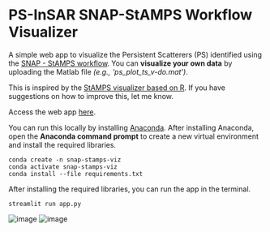 # PS-InSAR SNAP-StAMPS Workflow Visualizer

A simple web app to visualize the Persistent Scatterers (PS) identified using the [SNAP - StAMPS workflow](https://forum.step.esa.int/t/snap-stamps-workflow-documentation/13985). You can **visualize your own data** by uploading the Matlab file *(e.g., 'ps_plot_ts_v-do.mat')*. 

This is inspired by the [StAMPS visualizer based on R](https://forum.step.esa.int/t/stamps-visualizer-snap-stamps-workflow/9613). If you have suggestions on how to improve this, let me know. 

Access the web app [here](https://snap-stamps-visualizer-app.herokuapp.com/).

You can run this locally by installing [Anaconda](https://www.anaconda.com/products/individual#download-section). After installing Anaconda, open the **Anaconda command prompt** to create a new virtual environment and install the required libraries.

    conda create -n snap-stamps-viz
    conda activate snap-stamps-viz
    conda install --file requirements.txt
    
 After installing the required libraries, you can run the app in the terminal.
    
    streamlit run app.py
 
![image](https://user-images.githubusercontent.com/44670454/122915048-e6258480-d38d-11eb-92fc-ff7f73e994c3.png)
![image](https://user-images.githubusercontent.com/44670454/122915088-f0478300-d38d-11eb-93d0-dbd6d354077b.png)

